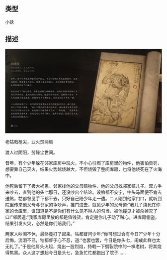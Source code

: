 
## 类型

小妖

## 描述

![牯都督](../../images/小妖/牯都督.jpg)

老牯戟枪尖，业火焚两肩

渡人过阴阳，劳碌尘世间。

昔年，有个少年躲在邻家库房中玩火，不小心引燃了库房里的物件，他害怕责罚，想要靠自己灭火，结果火势越烧越大，不但烧毁了整间库房，也将他烧死在了火海中。

他死后留下了极大祸患。邻家找他的父母赔物件，他的父母找邻家赔儿子。双方争来吵去，直到他的头七那日，还没吵出个结论。设飨都不安宁，牛头马面便不肯去送煞，牯都督见手下都不去，只好自己陪少年走一遭。二人刚到他家门口，就听到院里传来他父母与邻家的争吵声，推门进去，就见少年的父母道:“我儿子烧死在你家的仓库里，谁知道是不是你们有什么见不得人的勾当，被他撞见才被杀掉灭了口!”邻居道:“我家库房里放的都是值钱货，肯定是你儿子动了贼心，进库房偷盗，结果引发火灾，必然是你们赔我们。”

两家人吵闹不休，最终竟打了起来。牯都督问少年:“你可想过会有今日?”少年十分后悔，流泪不已，牯都督于心不忍，道:“也罢也罢，今日是你头七，闹成此样也太无礼了。”于是他肩头火起，烧出一股烈焰，持戟一下劈裂院中的一棵老树，将其烧得焦黑。众人这才想起今日是头七，急急忙忙都跑出了院子……


    